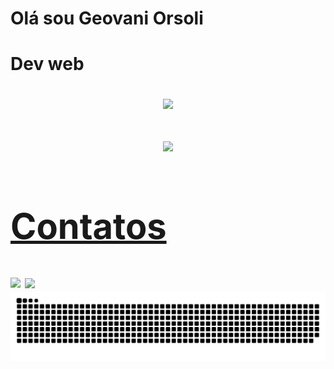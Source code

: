 <h1 align="start"> Olá sou Geovani Orsoli <h1>

 Dev web

  <div align="center">
    <a href="https://github.com/geovaniorsoli">
    <img height="150em" src="https://github-readme-stats.vercel.app/api/top-langs/?username=geovaniorsoli&layout=compact&langs_count=7&theme=transparent"/>
  </div>
  	
  
<div align="center" style="display: inline_block"><br>
   <img src="https://skillicons.dev/icons?i=html,css,bootstrap,js,python,nodejs" />
</div>



<h1 align="start"> Contatos </h1>
<a href = "mailto:geovanispop@gmail.com"><img src="https://img.shields.io/badge/-Gmail-%23333?style=for-the-badge&logo=gmail&logoColor=white" target="_blank"></a>

   <a align="center" href="[(https://www.linkedin.com/in/geovani-orsoli-gongora-6b8481223/)]" target="_blank">
   <img align="center" src="https://img.shields.io/badge/-LinkedIn-%230077B5?style=for-the-badge&logo=linkedin&logoColor=white" target="_blank"></a> 
  </div>

  <picture>
  <source
    media="(prefers-color-scheme: dark)"
    srcset="https://raw.githubusercontent.com/platane/snk/output/github-contribution-grid-snake-dark.svg"
  />
  <source
    media="(prefers-color-scheme: light)"
    srcset="https://raw.githubusercontent.com/platane/snk/output/github-contribution-grid-snake.svg"
  />
  <img
    alt="github contribution grid snake animation"
    src="https://raw.githubusercontent.com/platane/snk/output/github-contribution-grid-snake.svg"
  />
</picture>
  
